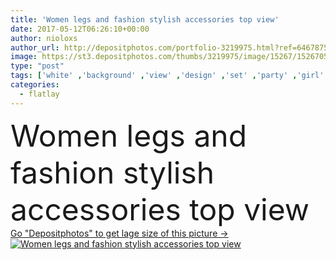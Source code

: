 ```yaml
---
title: 'Women legs and fashion stylish accessories top view'
date: 2017-05-12T06:26:10+00:00
author: nioloxs
author_url: http://depositphotos.com/portfolio-3219975.html?ref=64678756
image: https://st3.depositphotos.com/thumbs/3219975/image/15267/152670574/api_thumb_450.jpg?forcejpeg=true
type: "post"
tags: ['white' ,'background' ,'view' ,'design' ,'set' ,'party' ,'girl' ,'black' ,'fashion' ,'hat' ,'creative' ,'stylish' ,'legs' ,'woman' ,'accessories' ,'cosmetic' ,'trendy' ,'clothes' ,'top' ,'dress' ,'glamor' ,'glasses' ,'heels' ,'outfit' ,'shoes' ,'clutch' ,'trend' ,'essentials' ,'top view' ,'flatlay' ]
categories: 
  - flatlay
---
```

<div aling="center">
            <font size="60"> Women legs and fashion stylish accessories top view</font>   
</div>
<div>
    <a href='https://depositphotos.com/152670574/stock-photo-women-legs-and-fashion-stylish.html?ref=64678756' target=_blank > Go "Depositphotos" to get lage size of this picture ->
        <img href='https://depositphotos.com/152670574/stock-photo-women-legs-and-fashion-stylish.html?ref=64678756' src='https://st3.depositphotos.com/3219975/15267/i/950/depositphotos_152670574-stock-photo-women-legs-and-fashion-stylish.jpg?forcejpeg=true' alt='Women legs and fashion stylish accessories top view' >
    </a>
</div>
